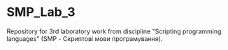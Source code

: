# SMP_Lab_3
Repository for 3rd laboratory work from discipline "Scripting programming languages" (SMP - Скриптові мови програмування).
